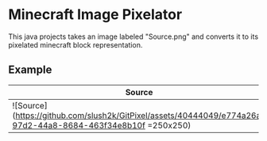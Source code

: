 # Minecraft Image Pixelator
This java projects takes an image labeled "Source.png" and converts it to its pixelated minecraft block representation.

## Example
Source | Averaged | Minecraft Block Representation
-------- | -----|-----
![Source](https://github.com/slush2k/GitPixel/assets/40444049/e774a26a-97d2-44a8-8684-463f34e8b10f =250x250) | ![SourcePixelated](https://github.com/slush2k/GitPixel/assets/40444049/eabb078b-ab3e-48db-9431-8290b0bc184d =250x250) | ![SourceMinecrafted](https://github.com/slush2k/GitPixel/assets/40444049/31d78c05-d992-4037-8233-75c70e6c70f4 =250x250)


